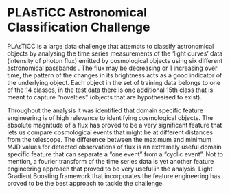 # PLAsTiCC Astronomical Classification Challenge

PLAsTiCC is a large data challenge that attempts to classify astronomical objects by analysing the time series measurements of the ‘light curves’ data (intensity of photon flux) emitted by
cosmological objects using six different astronomical passbands . The flux may be decreasing or 1 increasing over time, the pattern of the changes in its brightness acts as a good indicator of the
underlying object. Each object in the set of training data belongs to one of the 14 classes, in the test data there is one additional 15th class that is meant to capture “novelties” (objects that are
hypothesised to exist).

Throughout the analysis it was identified that domain specific feature engineering is of high relevance to identifying cosmological objects. The absolute magnitude of a flux has proved to
be a very significant feature that lets us compare cosmological events that might be at different distances from the telescope. The difference between the maximum and minimum MJD values
for detected observations of flux is an extremely useful domain specific feature that can separate a “one event” from a “cyclic event”. Not to mention, a fourier transform of the time
series data is yet another feature engineering approach that proved to be very useful in the analysis. Light Gradient Boosting framework that incorporates the feature engineering has
proved to be the best approach to tackle the challenge.
